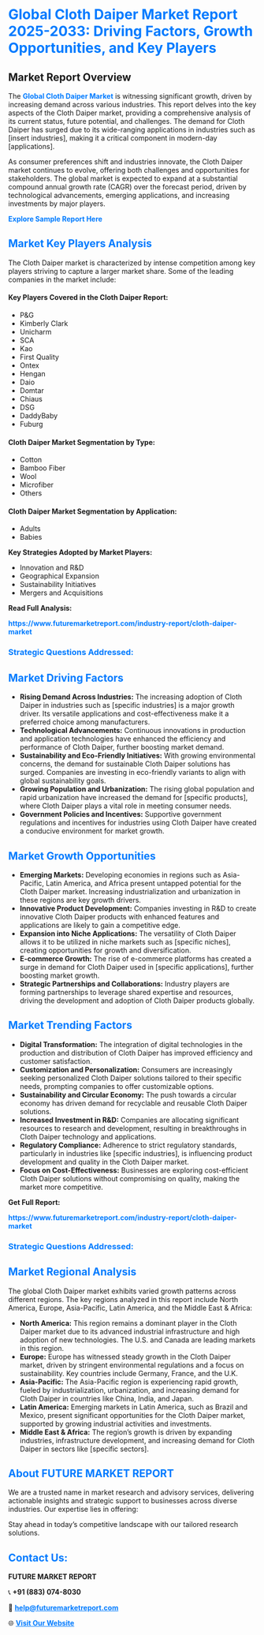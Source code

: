 <h1 style="color: #007BFF;">Global Cloth Daiper Market Report 2025-2033: Driving Factors, Growth Opportunities, and Key Players</h1>

<section id="overview">
<h2>Market Report Overview</h2>
<p>The <a href="https://www.futuremarketreport.com/industry-report/cloth-daiper-market" style="color: #007BFF; text-decoration: none;"><strong>Global Cloth Daiper Market</strong></a> is witnessing significant growth, driven by increasing demand across various industries. This report delves into the key aspects of the Cloth Daiper market, providing a comprehensive analysis of its current status, future potential, and challenges. The demand for Cloth Daiper has surged due to its wide-ranging applications in industries such as [insert industries], making it a critical component in modern-day [applications].</p>
<p>As consumer preferences shift and industries innovate, the Cloth Daiper market continues to evolve, offering both challenges and opportunities for stakeholders. The global market is expected to expand at a substantial compound annual growth rate (CAGR) over the forecast period, driven by technological advancements, emerging applications, and increasing investments by major players.</p>
</section>

<section id="overview">
<p><a href="https://www.futuremarketreport.com/request-sample/reportId=104375" style="color: #007BFF; text-decoration: none;"><strong>Explore Sample Report Here</strong></a></p>
</section>

<section id="key-players">
<h2 style="color: #007BFF;">Market Key Players Analysis</h2>
<p>The Cloth Daiper market is characterized by intense competition among key players striving to capture a larger market share. Some of the leading companies in the market include:</p>
<h4>Key Players Covered in the Cloth Daiper Report:</h4>
<ul><li>P&amp;G</li><li>Kimberly Clark</li><li>Unicharm</li><li>SCA</li><li>Kao</li><li>First Quality</li><li>Ontex</li><li>Hengan</li><li>Daio</li><li>Domtar</li><li>Chiaus</li><li>DSG</li><li>DaddyBaby</li><li>Fuburg</li></ul>
<h4>Cloth Daiper Market Segmentation by Type:</h4>
<ul><li>Cotton</li><li>Bamboo Fiber</li><li>Wool</li><li>Microfiber</li><li>Others</li></ul>

<h4>Cloth Daiper Market Segmentation by Application:</h4>
<ul><li>Adults</li><li>Babies</li></ul>
<p><strong>Key Strategies Adopted by Market Players:</strong></p>
<ul>
<li>Innovation and R&D</li>
<li>Geographical Expansion</li>
<li>Sustainability Initiatives</li>
<li>Mergers and Acquisitions</li>
</ul>
</section>

<section>
<p><strong>Read Full Analysis: </strong></p><a href="https://www.futuremarketreport.com/industry-report/cloth-daiper-market" style="color: #007BFF; text-decoration: none;"><strong>https://www.futuremarketreport.com/industry-report/cloth-daiper-market</strong></a>
<h3 style="color: #007BFF;">Strategic Questions Addressed:</h3>
</section>

<section id="driving-factors">
<h2 style="color: #007BFF;">Market Driving Factors</h2>
<ul>
<li><strong>Rising Demand Across Industries:</strong> The increasing adoption of Cloth Daiper in industries such as [specific industries] is a major growth driver. Its versatile applications and cost-effectiveness make it a preferred choice among manufacturers.</li>
<li><strong>Technological Advancements:</strong> Continuous innovations in production and application technologies have enhanced the efficiency and performance of Cloth Daiper, further boosting market demand.</li>
<li><strong>Sustainability and Eco-Friendly Initiatives:</strong> With growing environmental concerns, the demand for sustainable Cloth Daiper solutions has surged. Companies are investing in eco-friendly variants to align with global sustainability goals.</li>
<li><strong>Growing Population and Urbanization:</strong> The rising global population and rapid urbanization have increased the demand for [specific products], where Cloth Daiper plays a vital role in meeting consumer needs.</li>
<li><strong>Government Policies and Incentives:</strong> Supportive government regulations and incentives for industries using Cloth Daiper have created a conducive environment for market growth.</li>
</ul>
</section>

<section id="growth-opportunities">
<h2 style="color: #007BFF;">Market Growth Opportunities</h2>
<ul>
<li><strong>Emerging Markets:</strong> Developing economies in regions such as Asia-Pacific, Latin America, and Africa present untapped potential for the Cloth Daiper market. Increasing industrialization and urbanization in these regions are key growth drivers.</li>
<li><strong>Innovative Product Development:</strong> Companies investing in R&D to create innovative Cloth Daiper products with enhanced features and applications are likely to gain a competitive edge.</li>
<li><strong>Expansion into Niche Applications:</strong> The versatility of Cloth Daiper allows it to be utilized in niche markets such as [specific niches], creating opportunities for growth and diversification.</li>
<li><strong>E-commerce Growth:</strong> The rise of e-commerce platforms has created a surge in demand for Cloth Daiper used in [specific applications], further boosting market growth.</li>
<li><strong>Strategic Partnerships and Collaborations:</strong> Industry players are forming partnerships to leverage shared expertise and resources, driving the development and adoption of Cloth Daiper products globally.</li>
</ul>
</section>

<section id="trending-factors">
<h2 style="color: #007BFF;">Market Trending Factors</h2>
<ul>
<li><strong>Digital Transformation:</strong> The integration of digital technologies in the production and distribution of Cloth Daiper has improved efficiency and customer satisfaction.</li>
<li><strong>Customization and Personalization:</strong> Consumers are increasingly seeking personalized Cloth Daiper solutions tailored to their specific needs, prompting companies to offer customizable options.</li>
<li><strong>Sustainability and Circular Economy:</strong> The push towards a circular economy has driven demand for recyclable and reusable Cloth Daiper solutions.</li>
<li><strong>Increased Investment in R&D:</strong> Companies are allocating significant resources to research and development, resulting in breakthroughs in Cloth Daiper technology and applications.</li>
<li><strong>Regulatory Compliance:</strong> Adherence to strict regulatory standards, particularly in industries like [specific industries], is influencing product development and quality in the Cloth Daiper market.</li>
<li><strong>Focus on Cost-Effectiveness:</strong> Businesses are exploring cost-efficient Cloth Daiper solutions without compromising on quality, making the market more competitive.</li>
</ul>
</section>

<section>
<p><strong>Get Full Report: </strong></p><a href="https://www.futuremarketreport.com/industry-report/cloth-daiper-market" style="color: #007BFF; text-decoration: none;"><strong>https://www.futuremarketreport.com/industry-report/cloth-daiper-market</strong></a>
<h3 style="color: #007BFF;">Strategic Questions Addressed:</h3>
</section>


<section id="regional-analysis">
<h2 style="color: #007BFF;">Market Regional Analysis</h2>
<p>The global Cloth Daiper market exhibits varied growth patterns across different regions. The key regions analyzed in this report include North America, Europe, Asia-Pacific, Latin America, and the Middle East & Africa:</p>
<ul>
<li><strong>North America:</strong> This region remains a dominant player in the Cloth Daiper market due to its advanced industrial infrastructure and high adoption of new technologies. The U.S. and Canada are leading markets in this region.</li>
<li><strong>Europe:</strong> Europe has witnessed steady growth in the Cloth Daiper market, driven by stringent environmental regulations and a focus on sustainability. Key countries include Germany, France, and the U.K.</li>
<li><strong>Asia-Pacific:</strong> The Asia-Pacific region is experiencing rapid growth, fueled by industrialization, urbanization, and increasing demand for Cloth Daiper in countries like China, India, and Japan.</li>
<li><strong>Latin America:</strong> Emerging markets in Latin America, such as Brazil and Mexico, present significant opportunities for the Cloth Daiper market, supported by growing industrial activities and investments.</li>
<li><strong>Middle East & Africa:</strong> The region’s growth is driven by expanding industries, infrastructure development, and increasing demand for Cloth Daiper in sectors like [specific sectors].</li>
</ul>
</section>

<footer>
<h2 style="color: #007BFF;">About FUTURE MARKET REPORT</h2>
<p>We are a trusted name in market research and advisory services, delivering actionable insights and strategic support to businesses across diverse industries. Our expertise lies in offering:</p>

<p>Stay ahead in today’s competitive landscape with our tailored research solutions.</p>

<h2 style="color: #007BFF;">Contact Us:</h2>
<p><strong>FUTURE MARKET REPORT</strong></p>
<p>📞 <strong>+91 (883) 074-8030</strong></p>
<p>📧 <strong><a href="mailto:help@futuremarketreport.com" style="color: #007BFF;">help@futuremarketreport.com</a></strong></p>
<p>🌐 <strong><a href="https://www.futuremarketreport.com/" style="color: #007BFF;">Visit Our Website</a></strong></p>
</footer>
